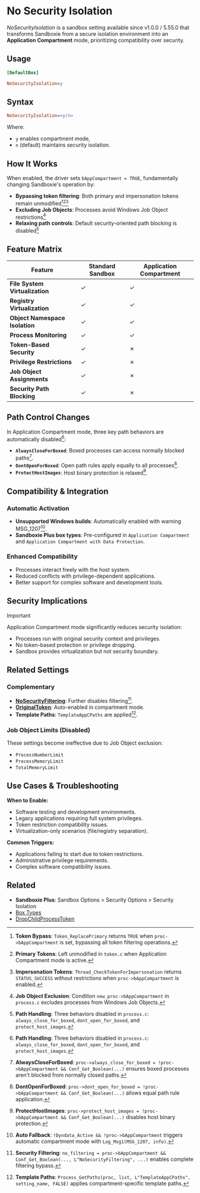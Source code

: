 # No Security Isolation

_NoSecurityIsolation_ is a sandbox setting available since v1.0.0 / 5.55.0 that transforms Sandboxie from a secure isolation environment into an **Application Compartment** mode, prioritizing compatibility over security.

## Usage

```ini
[DefaultBox]

NoSecurityIsolation=y
```

## Syntax

```ini
NoSecurityIsolation=<y/n>
```

Where:

- `y` enables compartment mode,
- `n` (default) maintains security isolation.

## How It Works

When enabled, the driver sets `bAppCompartment = TRUE`, fundamentally changing Sandboxie's operation by:

- **Bypassing token filtering**: Both primary and impersonation tokens remain unmodified[^1][^2][^3]
- **Excluding Job Objects**: Processes avoid Windows Job Object restrictions[^4]  
- **Relaxing path controls**: Default security-oriented path blocking is disabled[^5]

## Feature Matrix

| Feature | Standard Sandbox | Application Compartment |
|---------|-----------------|-------------------------|
| **File System Virtualization** | ✓ | ✓ |
| **Registry Virtualization** | ✓ | ✓ |
| **Object Namespace Isolation** | ✓ | ✓ |
| **Process Monitoring** | ✓ | ✓ |
| **Token-Based Security** | ✓ | ✗ |
| **Privilege Restrictions** | ✓ | ✗ |
| **Job Object Assignments** | ✓ | ✗ |
| **Security Path Blocking** | ✓ | ✗ |

## Path Control Changes

In Application Compartment mode, three key path behaviors are automatically disabled[^5]:

- **`AlwaysCloseForBoxed`**: Boxed processes can access normally blocked paths[^6].
- **`DontOpenForBoxed`**: Open path rules apply equally to all processes[^7].
- **`ProtectHostImages`**: Host binary protection is relaxed[^8].

## Compatibility & Integration

### Automatic Activation

- **Unsupported Windows builds**: Automatically enabled with warning MSG_1207[^11].
- **Sandboxie Plus box types**: Pre-configured in `Application Compartment` and `Application Compartment with Data Protection`.

### Enhanced Compatibility

- Processes interact freely with the host system.
- Reduced conflicts with privilege-dependent applications.
- Better support for complex software and development tools.

## Security Implications

> [!IMPORTANT]
> Application Compartment mode significantly reduces security isolation:
>
> - Processes run with original security context and privileges.
> - No token-based protection or privilege dropping.
> - Sandbox provides virtualization but not security boundary.

## Related Settings

### Complementary

- **[NoSecurityFiltering](NoSecurityFiltering.md)**: Further disables filtering[^9].
- **[OriginalToken](OriginalToken.md)**: Auto-enabled in compartment mode.
- **Template Paths**: `TemplateAppCPaths` are applied[^10].

### Job Object Limits (Disabled)

These settings become ineffective due to Job Object exclusion:

- `ProcessNumberLimit`
- `ProcessMemoryLimit`
- `TotalMemoryLimit`

## Use Cases & Troubleshooting

**When to Enable:**

- Software testing and development environments.
- Legacy applications requiring full system privileges.
- Token restriction compatibility issues.
- Virtualization-only scenarios (file/registry separation).

**Common Triggers:**

- Applications failing to start due to token restrictions.
- Administrative privilege requirements.
- Complex software compatibility issues.

## Related

- **Sandboxie Plus**: Sandbox Options > Security Options > Security Isolation
- [Box Types](../PlusContent/box-preset-comparison.md)
- [DropChildProcessToken](DropChildProcessToken.md)

[^1]: **Token Bypass**: `Token_ReplacePrimary` returns `TRUE` when `proc->bAppCompartment` is set, bypassing all token filtering operations.

[^2]: **Primary Tokens**: Left unmodified in `token.c` when Application Compartment mode is active.

[^3]: **Impersonation Tokens**: `Thread_CheckTokenForImpersonation` returns `STATUS_SUCCESS` without restrictions when `proc->bAppCompartment` is enabled.

[^4]: **Job Object Exclusion**: Condition `new_proc->bAppCompartment` in `process.c` excludes processes from Windows Job Objects.

[^5]: **Path Handling**: Three behaviors disabled in `process.c`: `always_close_for_boxed`, `dont_open_for_boxed`, and `protect_host_images`.

[^6]: **AlwaysCloseForBoxed**: `proc->always_close_for_boxed = !proc->bAppCompartment && Conf_Get_Boolean(...)` ensures boxed processes aren't blocked from normally closed paths.

[^7]: **DontOpenForBoxed**: `proc->dont_open_for_boxed = !proc->bAppCompartment && Conf_Get_Boolean(...)` allows equal path rule application.

[^8]: **ProtectHostImages**: `proc->protect_host_images = !proc->bAppCompartment && Conf_Get_Boolean(...)` disables host binary protection.

[^9]: **Security Filtering**: `no_filtering = proc->bAppCompartment && Conf_Get_Boolean(..., L"NoSecurityFiltering", ...)` enables complete filtering bypass.

[^10]: **Template Paths**: `Process_GetPaths(proc, list, L"TemplateAppCPaths", setting_name, FALSE)` applies compartment-specific template paths.

[^11]: **Auto Fallback**: `!Dyndata_Active && !proc->bAppCompartment` triggers automatic compartment mode with `Log_Msg1(MSG_1207, info)`.

